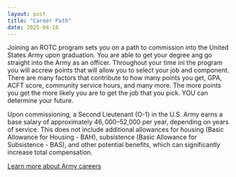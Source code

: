 ```yaml
---
layout: post
title: "Career Path"
date: 2025-04-16
---
```

Joining an ROTC program sets you on a path to commission into the United States Army upon graduation. 
You are able to get your degree ang go straight into the Army as an officer.
Throughout your time ini the program you will accrew points that will allow you to select your job and component.
There are many factors that contribute to how many points you get, GPA, ACFT score, community service hours, and many more.
The more points you get the more likely you are to get the job that you pick.
YOU can determine your future.

Upon commissioning, a Second Lieutenant (O-1) in the U.S. Army earns a base salary of approximately $46,000–$52,000 per year,
depending on years of service. This does not include additional allowances for housing (Basic Allowance for Housing - BAH),
subsistence (Basic Allowance for Subsistence - BAS), and other potential benefits, which can significantly increase total compensation.

[Learn more about Army careers](https://www.googleadservices.com/pagead/aclk?sa=L&ai=DChcSEwiA9qyor-mMAxUfploFHRoPNeUYABAAGgJ2dQ&co=1&ase=2&gclid=Cj0KCQjw2ZfABhDBARIsAHFTxGwLq8SlUw_x-5mH9RKRk53V8RlsQk2E0Nw4fXoSrtM1zdcxfkkZ4_kaArQ7EALw_wcB&ohost=www.google.com&cid=CAESV-D2dH03U9ycjTwknS5VoJ6TFc5_7LTnKO7o-h3ZAegdFf5l8Fs2p9SNl2ElYg5m1ZhwPewFETS0xTO_zmddNMRqg1lFKNkmbg9Rep-po85Sea68BkVqZQ&sig=AOD64_3G4FrAqwInIiudn93hFG2Z1k1Ilg&q&nis=4&adurl&ved=2ahUKEwiEnKeor-mMAxUgSjABHRcrH-UQ0Qx6BAgREAE)
